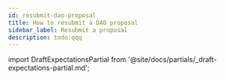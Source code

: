 ```yaml
---
id: resubmit-dao-proposal
title: How to resubmit a DAO proposal
sidebar_label: Resubmit a proposal
description: todo:qqq
---
```


import DraftExpectationsPartial from '@site/docs/partials/_draft-expectations-partial.md'; 

<DraftExpectationsPartial />